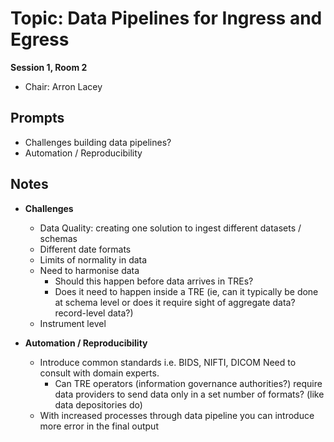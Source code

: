 # Topic: Data Pipelines for Ingress and Egress

**Session 1, Room 2**

- Chair: Arron Lacey

## Prompts

- Challenges building data pipelines?
- Automation / Reproducibility

## Notes

- **Challenges**

  - Data Quality: creating one solution to ingest different datasets / schemas
  - Different date formats
  - Limits of normality in data
  - Need to harmonise data
    - Should this happen before data arrives in TREs?
    - Does it need to happen inside a TRE (ie, can it typically be done at schema level or does it require sight of aggregate data? record-level data?)
  - Instrument level

- **Automation / Reproducibility**
  - Introduce common standards i.e. BIDS, NIFTI, DICOM Need to consult with domain experts.
    - Can TRE operators (information governance authorities?) require data providers to send data only in a set number of formats? (like data depositories do)
  - With increased processes through data pipeline you can introduce more error in the final output
